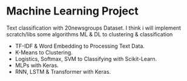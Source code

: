 # Machine Learning Project 
Text classification with 20newsgroups Dataset. I think i will implement scratch/libs some algorithms ML & DL to clustering & classification
* TF-IDF & Word Embedding to Processing Text Data.
* K-Means to Clustering.
* Logistics, Softmax, SVM to Classifying with Scikit-Learn.
* MLPs with Keras.
* RNN, LSTM & Transformer with Keras.
